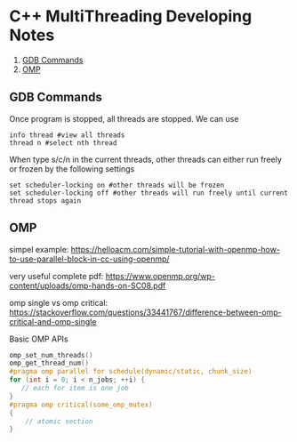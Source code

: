 # C++ MultiThreading Developing Notes
1. [GDB Commands](#GDB-Commands)
2. [OMP](#OMP)

## GDB Commands
Once program is stopped, all threads are stopped. We can use
```
info thread #view all threads
thread n #select nth thread 
```
When type s/c/n in the current threads, other threads can either run freely or frozen by the following settings
```make
set scheduler-locking on #other threads will be frozen
set scheduler-locking off #other threads will run freely until current thread stops again
```
## OMP
simpel example: https://helloacm.com/simple-tutorial-with-openmp-how-to-use-parallel-block-in-cc-using-openmp/

very useful complete pdf: https://www.openmp.org/wp-content/uploads/omp-hands-on-SC08.pdf

omp single vs omp critical: https://stackoverflow.com/questions/33441767/difference-between-omp-critical-and-omp-single

Basic OMP APIs
```c++
omp_set_num_threads()
omp_get_thread_num()
#pragma omp parallel for schedule(dynamic/static, chunk_size)
for (int i = 0; i < n_jobs; ++i) {
   // each for item is one job 
}
#pragma omp critical(some_omp_mutex) 
{
    // atomic section
}
```
